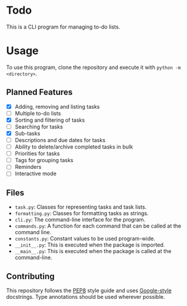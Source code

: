 # Todo
This is a CLI program for managing to-do lists.

# Usage
To use this program, clone the repository and execute it with `python -m <directory>`.

## Planned Features
- [x] Adding, removing and listing tasks
- [ ] Multiple to-do lists
- [x] Sorting and filtering of tasks
- [ ] Searching for tasks
- [x] Sub-tasks
- [ ] Descriptions and due dates for tasks
- [ ] Ability to delete/archive completed tasks in bulk
- [ ] Priorities for tasks
- [ ] Tags for grouping tasks
- [ ] Reminders
- [ ] Interactive mode

## Files
- `task.py`: Classes for representing tasks and task lists.
- `formatting.py`: Classes for formatting tasks as strings.
- `cli.py`: The command-line interface for the program.
- `commands.py`: A function for each command that can be called at the command line.
- `constants.py`: Constant values to be used program-wide.
- `__init__.py`: This is executed when the package is imported.
- `__main__.py`: This is executed when the package is called at the command-line.

## Contributing
This repository follows the [PEP8](https://www.python.org/dev/peps/pep-0008/) style guide and uses
[Google-style](http://google.github.io/styleguide/pyguide.html#38-comments-and-docstrings) docstrings. Type annotations
should be used wherever possible.
